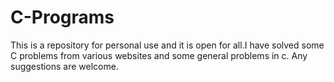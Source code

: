 # C-Programs
This is a repository for personal use and it is open for all.I have solved some C problems from various websites and some general problems in c. Any suggestions are welcome.
